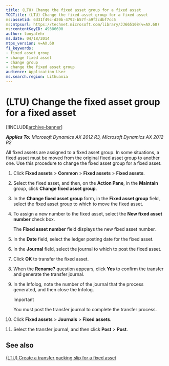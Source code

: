 ```yaml
---
title: (LTU) Change the fixed asset group for a fixed asset
TOCTitle: (LTU) Change the fixed asset group for a fixed asset
ms:assetid: 6d31f49c-d20b-4792-b57f-a9f2cdbf7cc5
ms:mtpsurl: https://technet.microsoft.com/library/JJ665108(v=AX.60)
ms:contentKeyID: 49386690
author: tonyafehr
ms.date: 04/18/2014
mtps_version: v=AX.60
f1_keywords:
- fixed asset group
- change fixed asset
- change group
- change the fixed asset group
audience: Application User
ms.search.region: Lithuania
---
```


# (LTU) Change the fixed asset group for a fixed asset 


[!INCLUDE[archive-banner](includes/archive-banner.md)]


_**Applies To:** Microsoft Dynamics AX 2012 R3, Microsoft Dynamics AX 2012 R2_

All fixed assets are assigned to a fixed asset group. In some situations, a fixed asset must be moved from the original fixed asset group to another one. Use this procedure to change the fixed asset group for a fixed asset.

1.  Click **Fixed assets** \> **Common** \> **Fixed assets** \> **Fixed assets**.

2.  Select the fixed asset, and then, on the **Action Pane**, in the **Maintain** group, click **Change fixed asset group**.

3.  In the **Change fixed asset group** form, in the **Fixed asset group** field, select the fixed asset group to which to move the fixed asset.

4.  To assign a new number to the fixed asset, select the **New fixed asset number** check box.
    
    The **Fixed asset number** field displays the new fixed asset number.

5.  In the **Date** field, select the ledger posting date for the fixed asset.

6.  In the **Journal** field, select the journal to which to post the fixed asset.

7.  Click **OK** to transfer the fixed asset.

8.  When the **Rename?** question appears, click **Yes** to confirm the transfer and generate the transfer journal.

9.  In the Infolog, note the number of the journal that the process generated, and then close the Infolog.
    

    > [!IMPORTANT]
    > <P>You must post the transfer journal to complete the transfer process.</P>



10. Click **Fixed assets** \> **Journals** \> **Fixed assets**.

11. Select the transfer journal, and then click **Post** \> **Post**.

## See also

[(LTU) Create a transfer packing slip for a fixed asset](ltu-create-a-transfer-packing-slip-for-a-fixed-asset.md)

  



